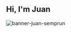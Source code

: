 ## Hi, I'm Juan 

![banner-juan-semprun](https://user-images.githubusercontent.com/33623712/99419717-b21c4980-28fc-11eb-9d36-a6e737bb7b72.gif)
